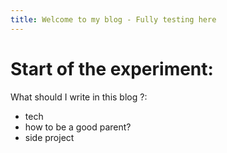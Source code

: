 ```yaml
---
title: Welcome to my blog - Fully testing here
---
```


# Start of the experiment:
What should I write in this blog ?:
+ tech
+ how to be a good parent?
+ side project
